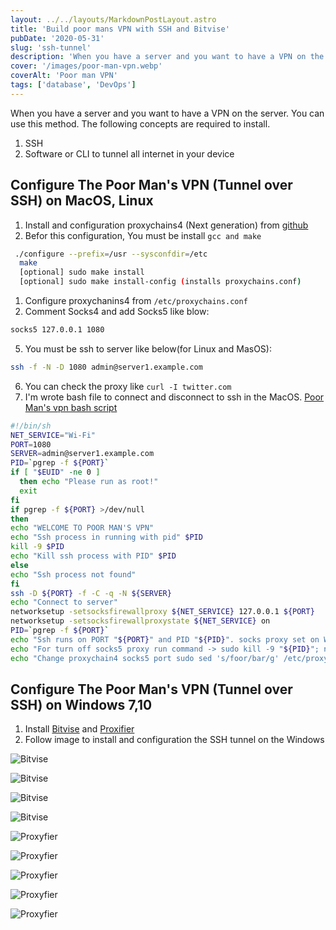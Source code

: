```yaml
---
layout: ../../layouts/MarkdownPostLayout.astro
title: 'Build poor mans VPN with SSH and Bitvise'
pubDate: '2020-05-31'
slug: 'ssh-tunnel'
description: 'When you have a server and you want to have a VPN on the server. You can use this method. The following concepts are required to install.'
cover: '/images/poor-man-vpn.webp'
coverAlt: 'Poor man VPN'
tags: ['database', 'DevOps']
---
```


When you have a server and you want to have a VPN on the server. You can use this method. The following concepts are required to install.

1. SSH
2. Software or CLI to tunnel all internet in your device

## Configure The Poor Man's VPN (Tunnel over SSH) on MacOS, Linux

1. Install and configuration proxychains4 (Next generation) from [github][1]
2. Befor this configuration, You must be install `gcc and make`

```bash
 ./configure --prefix=/usr --sysconfdir=/etc
  make
  [optional] sudo make install
  [optional] sudo make install-config (installs proxychains.conf)
```

1. Configure proxychanins4 from `/etc/proxychains.conf`
2. Comment Socks4 and add Socks5 like blow:

```bash
socks5 127.0.0.1 1080
```

5. You must be ssh to server like below(for Linux and MasOS):

```bash
ssh -f -N -D 1080 admin@server1.example.com
```

6. You can check the proxy like `curl -I twitter.com`
7. I'm wrote bash file to connect and disconnect to ssh in the MacOS. [Poor Man's vpn bash script][2]

```bash
#!/bin/sh
NET_SERVICE="Wi-Fi"
PORT=1080
SERVER=admin@server1.example.com
PID=`pgrep -f ${PORT}`
if [ "$EUID" -ne 0 ]
  then echo "Please run as root!"
  exit
fi
if pgrep -f ${PORT} >/dev/null
then
echo "WELCOME TO POOR MAN'S VPN"
echo "Ssh process in running with pid" $PID
kill -9 $PID
echo "Kill ssh process with PID" $PID
else
echo "Ssh process not found"
fi
ssh -D ${PORT} -f -C -q -N ${SERVER}
echo "Connect to server"
networksetup -setsocksfirewallproxy ${NET_SERVICE} 127.0.0.1 ${PORT}
networksetup -setsocksfirewallproxystate ${NET_SERVICE} on
PID=`pgrep -f ${PORT}`
echo "Ssh runs on PORT "${PORT}" and PID "${PID}". socks proxy set on Wi-Fi"
echo "For turn off socks5 proxy run command -> sudo kill -9 "${PID}"; networksetup -setsocksfirewallproxystate "${NET_SERVICE}" off"
echo "Change proxychain4 socks5 port sudo sed 's/foor/bar/g' /etc/proxychains.conf"
```

## Configure The Poor Man's VPN (Tunnel over SSH) on Windows 7,10

1. Install [Bitvise][3] and [Proxifier][4]
2. Follow image to install and configuration the SSH tunnel on the Windows

![Bitvise](/img/content/ssh-tunnel/ssh/1.jpg)

![Bitvise](/img/content/ssh-tunnel/ssh/2.jpg)

![Bitvise](/img/content/ssh-tunnel/ssh/3.jpg)

![Bitvise](/img/content/ssh-tunnel/ssh/4.jpg)

![Proxyfier](/img/content/ssh-tunnel/proxy/1.jpg)

![Proxyfier](/img/content/ssh-tunnel/proxy/2.jpg)

![Proxyfier](/img/content/ssh-tunnel/proxy/3.jpg)

![Proxyfier](/img/content/ssh-tunnel/proxy/4.jpg)

![Proxyfier](/img/content/ssh-tunnel/proxy/5.jpg)

[1]: https://github.com/rofl0r/proxychains-ng
[2]: https://gist.github.com/pooyagolchian/520ee77f22836d92b483f3f8827f8767
[3]: https://www.bitvise.com/ssh-client-download
[4]: http://www.mediafire.com/file/6fm9v97vnw6qj9y/ProxifierPE.zip/file
